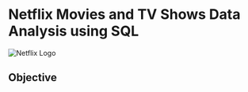 # Netflix Movies and TV Shows Data Analysis using SQL
![Netflix Logo](https://pngimg.com/uploads/netflix/netflix_PNG25.png)
## Objective
